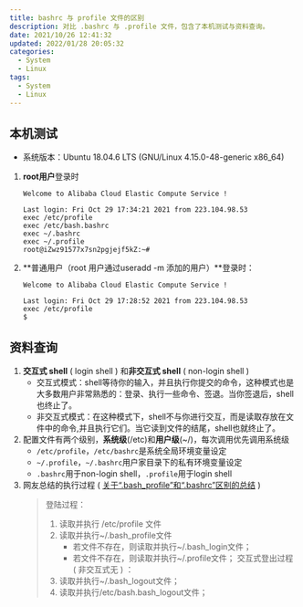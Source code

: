 ```yaml
---
title: bashrc 与 profile 文件的区别
description: 对比 .bashrc 与 .profile 文件，包含了本机测试与资料查询。
date: 2021/10/26 12:41:32
updated: 2022/01/28 20:05:32
categories:
  - System
  - Linux
tags:
  - System
  - Linux
---
```


## 本机测试

-   系统版本：Ubuntu 18.04.6 LTS (GNU/Linux 4.15.0-48-generic x86_64)

1.   **root用户**登录时
     ```shell
     Welcome to Alibaba Cloud Elastic Compute Service !

     Last login: Fri Oct 29 17:34:21 2021 from 223.104.98.53
     exec /etc/profile
     exec /etc/bash.bashrc
     exec ~/.bashrc
     exec ~/.profile
     root@iZwz91577x7sn2pgjejf5kZ:~#
     ```
2.   **普通用户（root 用户通过useradd -m 添加的用户）**登录时：
     ```shell
     Welcome to Alibaba Cloud Elastic Compute Service !

     Last login: Fri Oct 29 17:28:52 2021 from 223.104.98.53
     exec /etc/profile
     $
     ```

## 资料查询

1.   **交互式 shell** ( login shell ) 和**非交互式 shell** ( non-login shell )
     -   交互式模式：shell等待你的输入，并且执行你提交的命令，这种模式也是大多数用户非常熟悉的：登录、执行一些命令、签退。当你签退后，shell也终止了。
     -   非交互式模式：在这种模式下，shell不与你进行交互，而是读取存放在文件中的命令,并且执行它们。当它读到文件的结尾，shell也就终止了。
2.   配置文件有两个级别，**系统级**(/etc)和**用户级**(~/)，每次调用优先调用系统级
     -   `/etc/profile`，`/etc/bashrc`是系统全局环境变量设定
     -   `~/.profile`，`~/.bashrc`用户家目录下的私有环境变量设定
     -   `.bashrc`用于non-login shell，`.profile`用于login shell
3.   网友总结的执行过程 ( [关于“.bash_profile”和“.bashrc”区别的总结](https://blog.csdn.net/duzilonglove/article/details/79729840) )
     >    登陆过程：
     >   1.   读取并执行 /etc/profile 文件
     >   2.   读取并执行~/.bash_profile文件
     >        -   若文件不存在，则读取并执行~/.bash_login文件；
     >        -   若文件不存在，则读取并执行~/.profile文件；
     >        交互式登出过程 ( 非交互式无 ) ：
     >   1.   读取并执行~/.bash_logout文件；
     >   2.   读取并执行/etc/bash.bash_logout文件；
